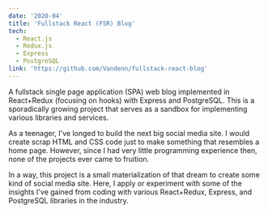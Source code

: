 ```yaml
---
date: '2020-04'
title: 'Fullstack React (FSR) Blog'
tech:
  - React.js
  - Redux.js
  - Express
  - PostgreSQL
link: 'https://github.com/Vandenn/fullstack-react-blog'
---
```


A fullstack single page application (SPA) web blog implemented in React+Redux (focusing on hooks) with Express and PostgreSQL. This is a sporadically growing project that serves as a sandbox for implementing various libraries and services.

As a teenager, I've longed to build the next big social media site. I would create scrap HTML and CSS code just to make something that resembles a home page. However, since I had very little programming experience then, none of the projects ever came to fruition.

In a way, this project is a small materialization of that dream to create some kind of social media site. Here, I apply or experiment with some of the insights I've gained from coding with various React+Redux, Express, and PostgreSQL libraries in the industry.

